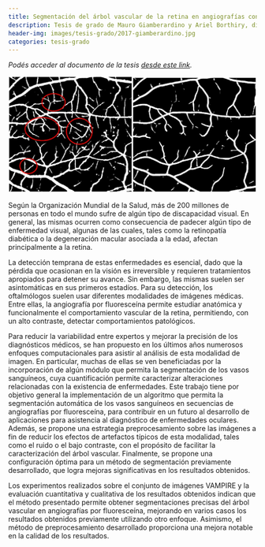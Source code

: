 ```yaml
---
title: Segmentación del árbol vascular de la retina en angiografías con fluoresceína
description: Tesis de grado de Mauro Giamberardino y Ariel Borthiry, dirigida por el Dr. José Ignacio Orlando y la Dra. Mariana del Fresno
header-img: images/tesis-grado/2017-giamberardino.jpg
categories: tesis-grado
---
```

*Podés acceder al documento de la tesis [desde este link](https://www.ridaa.unicen.edu.ar/xmlui/handle/123456789/1558).*


<div class="image-post-container">
    <img src="/images/tesis-grado/2017-giamberardino.jpg"/>
</div>

Según la Organización Mundial de la Salud, más de 200 millones de personas en todo el mundo sufre de algún tipo de discapacidad visual. En general, las mismas ocurren como consecuencia de padecer algún tipo de enfermedad visual, algunas de las cuales, tales como la retinopatía diabética o la degeneración macular asociada a la edad, afectan principalmente a la retina.

La detección temprana de estas enfermedades es esencial, dado que la pérdida que ocasionan en la visión es irreversible y requieren tratamientos apropiados para detener su avance. Sin embargo, las mismas suelen ser asintomáticas en sus primeros estadíos. Para su detección, los oftalmólogos suelen usar diferentes modalidades de imágenes médicas. Entre ellas, la angiografía por fluoresceína permite estudiar anatómica y funcionalmente el comportamiento vascular de la retina, permitiendo, con un alto contraste, detectar comportamientos patológicos.

Para reducir la variabilidad entre expertos y mejorar la precisión de los diagnósticos médicos, se han propuesto en los últimos años numerosos enfoques computacionales para asistir al análisis de esta modalidad de imagen. En particular, muchas de ellas se ven beneficiadas por la incorporación de algún módulo que permita la segmentación de los vasos sanguíneos, cuya cuantificación permite caracterizar alteraciones relacionadas con la existencia de enfermedades.
Este trabajo tiene por objetivo general la implementación de un algoritmo que permita la segmentación automática de los vasos sanguíneos en secuencias de angiografías por fluoresceína, para contribuir en un futuro al desarrollo de aplicaciones para asistencia al diagnóstico de enfermedades oculares. Además, se propone una estrategia preprocesamiento sobre las imágenes a fin de reducir los efectos de artefactos típicos de esta modalidad, tales como el ruido o el bajo contraste, con el propósito de facilitar la caracterización del árbol vascular. Finalmente, se propone una configuración óptima para un método de segmentación previamente desarrollado, que logra mejoras significativas en los resultados obtenidos.

Los experimentos realizados sobre el conjunto de imágenes VAMPIRE y la evaluación cuantitativa y cualitativa de los resultados obtenidos indican que el método presentado permite obtener segmentaciones precisas del árbol vascular en angiografías por fluoresceína, mejorando en varios casos los resultados obtenidos previamente utilizando otro enfoque. Asimismo, el método de preprocesamiento desarrollado proporciona una mejora notable en la calidad de los resultados.